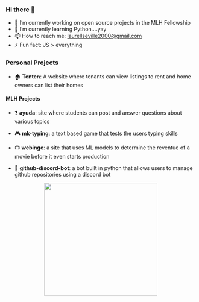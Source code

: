### Hi there 👋

- 🔭 I’m currently working on open source projects in the MLH Fellowship
- 🌱 I’m currently learning Python....yay
- 📫 How to reach me: laurellseville2000@gmail.com
- ⚡ Fun fact: JS > everything

### Personal Projects

- :house: **Tenten**: A website where tenants can view listings to rent and home owners can list their homes

#### MLH Projects

- :question: **ayuda**: site where students can post and answer questions about various topics

- :video_game: **mk-typing**: a text based game that tests the users typing skills

- :tv: **webinge**: a site that uses ML models to determine the reventue of a movie before it even starts production

- :robot: **github-discord-bot**: a bot built in python that allows users to manage github repositories using a discord bot

<p align="center">
  <img height="300px" src="https://image.freepik.com/free-vector/portrait-programmer-working-with-pc_23-2148217001.jpg" />
</p>

